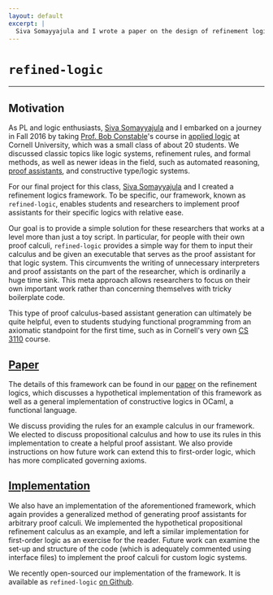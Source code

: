 ```yaml
---
layout: default
excerpt: |
  Siva Somayyajula and I wrote a paper on the design of refinement logic proof assistants for our final project in an applied logic class in Fall 2016 at Cornell University.
---
```


# `refined-logic`

----

## Motivation

As PL and logic enthusiasts, [Siva Somayyajula][siva] and I embarked on a journey
in Fall 2016 by taking [Prof. Bob Constable][constable]'s course in [applied logic][]
at Cornell University, which was a small class of about 20 students. We discussed
classic topics like logic systems, refinement rules, and formal methods, as well
as newer ideas in the field, such as automated reasoning, [proof assistants][nuprl],
and constructive type/logic systems.

For our final project for this class, [Siva Somayyajula][siva] and I created a
refinement logics framework. To be specific, our framework, known as `refined-logic`,
enables students and researchers to implement proof assistants for their specific
logics with relative ease.

Our goal is to provide a simple solution for these researchers that works at a
level more than just a toy script. In particular, for people with their own proof
calculi, `refined-logic` provides a simple way for them to input their calculus
and be given an executable that serves as the proof assistant for that logic system.
This circumvents the writing of unnecessary interpreters and proof assistants on
the part of the researcher, which is ordinarily a huge time sink. This meta approach
allows researchers to focus on their own important work rather than concerning
themselves with tricky boilerplate code.

This type of proof calculus-based assistant generation can ultimately be quite
helpful, even to students studying functional programming from an axiomatic
standpoint for the first time, such as in Cornell's very own [CS 3110][] course.

## [Paper][]

The details of this framework can be found in our [paper][] on the refinement
logics, which discusses a hypothetical implementation of this framework as well
as a general implementation of constructive logics in OCaml, a functional language.

We discuss providing the rules for an example calculus in our framework. We elected
to discuss propositional calculus and how to use its rules in this implementation
to create a helpful proof assistant. We also provide instructions on how future
work can extend this to first-order logic, which has more complicated governing
axioms.

## [Implementation][refined-logic]

We also have an implementation of the aforementioned framework, which again
provides a generalized method of generating proof assistants for arbitrary proof
calculi. We implemented the hypothetical propositional refinement calculus as an
example, and left a similar implementation for first-order logic as an exercise
for the reader. Future work can examine the set-up and structure of the code
(which is adequately commented using interface files) to implement the proof
calculi for custom logic systems.

We recently open-sourced our implementation of the framework. It is available as
`refined-logic` [on Github][refined-logic].

[constable]:     http://www.cs.cornell.edu/home/rc
[applied logic]: http://www.cs.cornell.edu/courses/cs4860/2016fa
[nuprl]:         http://www.nuprl.org
[siva]:          http://ssomayyajula.github.io
[refined-logic]: https://github.com/ssomayyajula/refined-logic
[cs 3110]:       http://www.cs.cornell.edu/courses/cs3110/2016sp
[paper]:         {{site.base}}/media/refined-logic.pdf